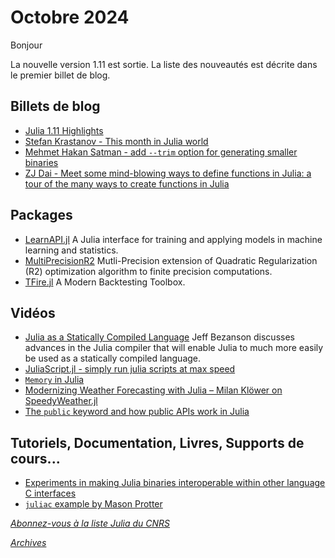 # Octobre 2024 

Bonjour 

La nouvelle version 1.11 est sortie. La liste des nouveautés est décrite dans le premier billet de blog.

## Billets de blog

- [Julia 1.11 Highlights](https://julialang.org/blog/2024/10/julia-1.11-highlights/)
- [Stefan Krastanov - This month in Julia world](https://discourse.julialang.org/c/community/news/66)
- [Mehmet Hakan Satman - add `--trim` option for generating smaller binaries](https://jbytecode.github.io/juliac/)
- [ZJ Dai - Meet some mind-blowing ways to define functions in Julia: a tour of the many ways to create functions in Julia](https://medium.com/@evalparse/there-are-so-many-ways-to-define-a-function-sort-of-in-julia-7821e49373cd)

## Packages

- [LearnAPI.jl](https://github.com/JuliaAI/LearnAPI.jl) A Julia interface for training and applying models in machine learning and statistics.
- [MultiPrecisionR2](https://github.com/JuliaSmoothOptimizers/MultiPrecisionR2) Mutli-Precision extension of Quadratic Regularization (R2) optimization algorithm to finite precision computations.
- [TFire.jl](https://testfiresoftware.com) A Modern Backtesting Toolbox.

## Vidéos

- [Julia as a Statically Compiled Language](https://youtu.be/hUxnLunOU4w?si=IeR3BN4O9QNMa_Oq) Jeff Bezanson discusses advances in the Julia compiler that will enable Julia to much more easily be used as a statically compiled language.
- [JuliaScript.jl - simply run julia scripts at max speed ](https://youtu.be/2cwmefe10-o?si=qCQtgdNv3ymi3zD0)
- [`Memory` in Julia](https://youtu.be/L6BFQ1d8xNs?si=moAwpf280of3XdeF)
- [Modernizing Weather Forecasting with Julia – Milan Klöwer on SpeedyWeather.jl](https://youtu.be/Y-KWRqXML0o?si=OQaRyURAGnxhjXz7)
- [The `public` keyword and how public APIs work in Julia](https://youtu.be/2o8MhoN-3NE?si=s2R0tzzAfERRgivX)

## Tutoriels, Documentation, Livres, Supports de cours...

- [Experiments in making Julia binaries interoperable within other language C interfaces](https://github.com/TheCedarPrince/InteroperableJuliaBinaries)
- [`juliac` example by Mason Protter](https://github.com/MasonProtter/juliac-bench)

[*Abonnez-vous à la liste Julia du CNRS*](https://listes.services.cnrs.fr/wws/subscribe/julia)

[*Archives*](https://pnavaro.github.io/NouvellesJulia)
